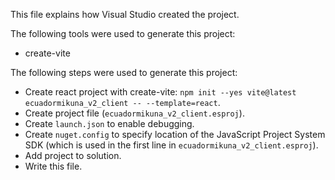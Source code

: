 This file explains how Visual Studio created the project.

The following tools were used to generate this project:
- create-vite

The following steps were used to generate this project:
- Create react project with create-vite: `npm init --yes vite@latest ecuadormikuna_v2_client -- --template=react`.
- Create project file (`ecuadormikuna_v2_client.esproj`).
- Create `launch.json` to enable debugging.
- Create `nuget.config` to specify location of the JavaScript Project System SDK (which is used in the first line in `ecuadormikuna_v2_client.esproj`).
- Add project to solution.
- Write this file.
